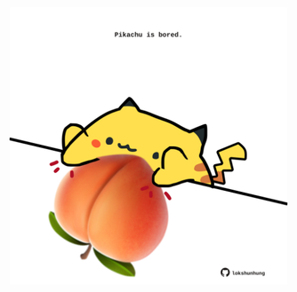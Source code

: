 <!-- built at 24/05/2024, 08:00:41 UTC -->
<p align="center">
  <img width="500" height="500" src="./ReadmeImage.svg">
</p>
